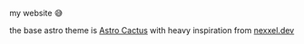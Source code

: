 my website 😅

the base astro theme is [Astro Cactus](https://github.com/chrismwilliams/astro-theme-cactus) with heavy inspiration from [nexxel.dev](https://www.nexxel.dev)
